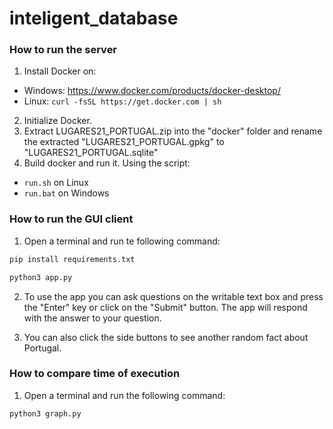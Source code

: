 # inteligent_database

### How to run the server

1. Install Docker on:
- Windows: https://www.docker.com/products/docker-desktop/
- Linux: ```curl -fsSL https://get.docker.com | sh```
2. Initialize Docker.
3. Extract LUGARES21_PORTUGAL.zip into the "docker" folder and rename the extracted "LUGARES21_PORTUGAL.gpkg" to "LUGARES21_PORTUGAL.sqlite"
4. Build docker and run it. Using the script:
- `run.sh` on Linux
- `run.bat` on Windows

### How to run the GUI client

1. Open a terminal and run te following command:
```sh
pip install requirements.txt

python3 app.py
```

2. To use the app you can ask questions on the writable text box and press the "Enter" key or click on the "Submit" button. The app will respond with the answer to your question.

3. You can also click the side buttons to see another random fact about Portugal.

### How to compare time of execution
1. Open a terminal and run the following command:
```sh
python3 graph.py
```
